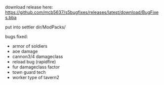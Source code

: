 download release here: https://github.com/mcb5637/s5bugfixes/releases/latest/download/BugFixes.bba

put into settler dir/ModPacks/

bugs fixed:
- armor of soldiers
- aoe damage
- cannon3/4 damageclass
- reload bug (rapidfire)
- fur damageclass factor
- town guard tech
- worker type of tavern2
